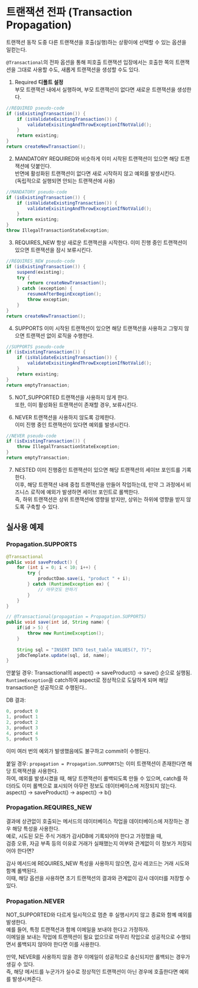 # 트랜잭션 전파 (Transaction Propagation)

트랜잭션 동작 도중 다른 트랜잭션을 호출(실행)하는 상황이에 선택할 수 있는 옵션을 일컫는다.

`@Transactional`의 전파 옵션을 통해 피호출 트랜잭션 입장에서는 호출한 쪽의 트랜잭션을 그대로 사용할 수도, 새롭게 트랜잭션을 생성할 수도 있다.

1. Required
   **디폴트 설정**  
   부모 트랜잭션 내에서 실행하며, 부모 트랜잭션이 없다면 새로운 트랜잭션을 생성한다.

```java
//REQUIRED pseudo-code
if (isExistingTransaction()) {
    if (isValidateExistingTransaction()) {
        validateExisitingAndThrowExceptionIfNotValid();
    }
    return existing;
}
return createNewTransaction();
```

2. MANDATORY
   REQUIRED와 비슷하게 이미 시작된 트랜잭션이 있으면 해당 트랜잭션에 덧붙인다.  
   반면에 활성화된 트랜잭션이 없다면 새로 시작하지 않고 예외를 발생시킨다.  
   (독립적으로 실행되면 안되는 트랜잭션에 사용)
```java
//MANDATORY pseudo-code
if (isExistingTransaction()) {
    if (isValidateExistingTransaction()) {
        validateExisitingAndThrowExceptionIfNotValid();
    }
    return existing;
}
throw IllegalTransactionStateException;
```

3. REQUIRES_NEW
   항상 새로운 트랜잭션을 시작한다. 이미 진행 중인 트랜잭션이 있으면 트랜잭션을 잠시 보류시킨다.
```java
//REQUIRES_NEW pseudo-code
if (isExistingTransaction()) {
    suspend(existing);
    try {
        return createNewTransaction();
    } catch (exception) {
        resumeAfterBeginException();
        throw exception;
    }
}
return createNewTransaction();
```

4. SUPPORTS
   이미 시작된 트랜잭션이 있으면 해당 트랜잭션을 사용하고 그렇지 않으면 트랜잭션 없이 로직을 수행한다.
```java
//SUPPORTS pseudo-code
if (isExistingTransaction()) {
    if (isValidateExistingTransaction()) {
        validateExisitingAndThrowExceptionIfNotValid();
    }
    return existing;
}
return emptyTransaction;
```

5. NOT_SUPPORTED
   트랜잭션을 사용하지 않게 한다.  
   또한, 이미 활성화된 트랜잭션이 존재할 경우, 보류시킨다.

6. NEVER
   트랜잭션을 사용하지 않도록 강제한다.  
   이미 진행 중인 트랜잭션이 있다면 예외를 발생시킨다.
```java
//NEVER pseudo-code
if (isExistingTransaction()) {
    throw IllegalTransactionStateException;
}
return emptyTransaction;
```

7. NESTED
   이미 진행중인 트랜잭션이 있으면 해당 트랜잭션의 세이브 포인트를 기록한다.  
   이후, 해당 트랜잭션 내에 중첩 트랜잭션을 만들어 작업하는데, 만약 그 과정에서 비즈니스 로직에 예외가 발생하면 세이브 포인트로 롤백한다.  
   즉, 하위 트랜잭션은 상위 트랜잭션에 영향읠 받지만, 상위는 하위에 영향을 받지 않도록 구축할 수 있다.

## 실사용 예제

### Propagation.SUPPORTS
```java
@Transactional
public void saveProduct() {
    for (int i = 0; i < 10; i++) {
        try {
            productDao.save(i, "product " + i);
        } catch (RuntimeException ex) {
            // 아무것도 안하기
        }
    }
}

// @Transactional(propagation = Propagation.SUPPORTS)
public void save(int id, String name) {
    if(id > 5) {
        throw new RuntimeException();
    }
    
    String sql = "INSERT INTO test_table VALUES(?, ?)";
    jdbcTemplate.update(sql, id, name);
}
```

안붙일 경우:
Transactional의 aspect() -> saveProduct() -> save() 순으로 실행됨.  
`RuntimeException`을 catch하여 aspect로 정상적으로 도달하게 되며 해당 transaction은 성공적으로 수행된다..

DB 결과:
```java
0, product 0
1, product 1
2, product 2
3, product 3
4, product 4
5, product 5
```
이미 여러 번의 예외가 발생했음에도 불구하고 commit이 수행된다.

붙일 경우:
`propagation = Propagation.SUPPORTS`는 이미 트랜잭션이 존재한다면 해당 트랙잭션을 사용한다.  
하여, 예외를 발생시켰을 때, 해당 트랜잭션이 롤백되도록 만들 수 있으며, catch를 하더라도 이미 롤백으로 표시되어 아무런 정보도 데이터베이스에 저장되지 않는다.  
aspect() -> saveProduct() -> aspect() -> b()

### Propagation.REQUIRES_NEW
결과에 상관없이 호출되는 메서드의 데이터베이스 작업을 데이터베이스에 저장하는 경우 해당 특성을 사용한다.  
예로, 시도된 모든 주식 거래가 감사DB에 기록되어야 한다고 가정했을 때,  
검증 오류, 자금 부족 등의 이유로 거래가 실패했는지 여부와 관계없이 이 정보가 저장되어야 한다면?

감사 메서드에 REQUIRES_NEW 특성을 사용하지 않으면, 감사 레코드는 거래 시도와 함꼐 롤백된다.  
이때, 해당 옵션을 사용하면 초기 트랜잭션의 결과와 관계없이 감사 데이터를 저장할 수 있다.

### Propagation.NEVER
NOT_SUPPORTED와 다르게 일시적으로 멈춘 후 실행시키지 않고 종료와 함꼐 예외를 발생한다.  
예를 들어, 특정 트랜잭션과 함께 이메일을 보내야 한다고 가정하자.  
이메일을 보내는 작업에 트랜잭션이 필요 없으므로 마무리 작업으로 성공적으로 수행되면서 롤백되지 않아야 한다면 이를 사용한다.

만약, NEVER를 사용하지 않을 경우 이메일이 성공적으로 송신되지만 롤백되는 경우가 생길 수 있다.  
즉, 해당 메서드를 누군가가 실수로 정상적인 트랜잭션이 아닌 경우에 호출한다면 예외를 발생시켜준다.
